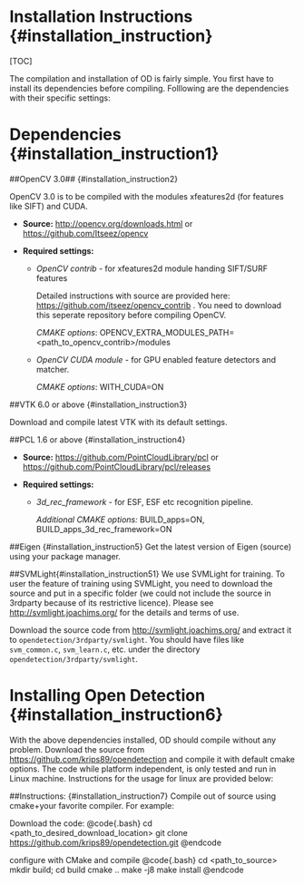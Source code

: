 
Installation Instructions {#installation_instruction} 
=========================

 [TOC]
 
The compilation and installation of OD is fairly simple. You first have to install its dependencies before compiling. Folllowing are the dependencies with their specific settings:


Dependencies {#installation_instruction1}
============


##OpenCV 3.0## {#installation_instruction2}

OpenCV 3.0 is to be compiled with the modules xfeatures2d (for features like SIFT) and CUDA.
    
- **Source:** http://opencv.org/downloads.html or https://github.com/Itseez/opencv              
    
- **Required settings:**

    - *OpenCV contrib* - for xfeatures2d module handing SIFT/SURF features
        
        Detailed instructions with source are provided here: https://github.com/itseez/opencv_contrib . You need to download this seperate repository before compiling OpenCV.
                
        *CMAKE options*: OPENCV_EXTRA_MODULES_PATH=<path_to_opencv_contrib>/modules
                                              
    - *OpenCV CUDA module* - for GPU enabled feature detectors and matcher.
             
        *CMAKE options*: WITH_CUDA=ON       

 
##VTK 6.0 or above {#installation_instruction3}
    
Download and compile latest VTK with its default settings.
    
   
##PCL 1.6 or above {#installation_instruction4}   
    
- **Source:** https://github.com/PointCloudLibrary/pcl or https://github.com/PointCloudLibrary/pcl/releases

- **Required settings:**

  * *3d_rec_framework* - for ESF, ESF etc recognition pipeline.
  
      *Additional CMAKE options:* BUILD_apps=ON, BUILD_apps_3d_rec_framework=ON
    
##Eigen {#installation_instruction5}
Get the latest version of Eigen (source) using your package manager.

##SVMLight{#installation_instruction51}
We use SVMLight for training. To user the feature of training using SVMLight, you need to download the source and put in a specific folder (we could not include the source in 3rdparty because of its restrictive licence). Please see http://svmlight.joachims.org/ for the details and terms of use.

Download the source code from http://svmlight.joachims.org/ and extract it to `opendetection/3rdparty/svmlight`. You should have files like `svm_common.c`, `svm_learn.c`, etc. under the directory `opendetection/3rdparty/svmlight`.


Installing Open Detection {#installation_instruction6}
====

With the above dependencies installed, OD should compile without any problem. Download the source from https://github.com/krips89/opendetection and compile it with default cmake options. The code while platform independent, is only tested and run in Linux machine. Instructions for the usage for linux are provided below: 

##Instructions: {#installation_instruction7}
Compile out of source using cmake+your favorite compiler. For example:

Download the code: 
@code{.bash}
cd <path_to_desired_download_location>
git clone https://github.com/krips89/opendetection.git
@endcode

configure with CMake and compile 
@code{.bash}
cd <path_to_source>
mkdir build; cd build
cmake ..
make -j8
make install
@endcode



  